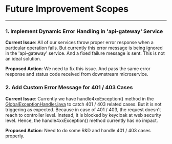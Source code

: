 # Future Improvement Scopes

---

### 1. Implement Dynamic Error Handling in 'api-gateway' Service

**Current Issue**: All of our services throw proper error response when a particular operation fails. But currently
this error message is being ignored in the 'api-gateway' service. And a fixed failure message is sent. This is not an
ideal solution.

**Proposed Action**: We need to fix this issue. And pass the same error response and status code received from
downstream microservice.

### 2. Add Custom Error Message for 401 / 403 Cases

**Current Issue**: Currently we have handle4xxException() method in
the [GlobalExceptionHandler.java](../../common-module/src/main/java/com/devrezaur/common/module/exception/GlobalExceptionHandler.java)
to catch 401 / 403 related cases. But it is not triggering as expected. Because in case of 401 / 403, the request
doesn't reach to controller level. Instead, it is blocked by keycloak at web security level. Hence, the
handle4xxException() method currently has no impact.

**Proposed Action**: Need to do some R&D and handle 401 / 403 cases properly. 